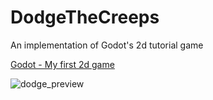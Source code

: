 # DodgeTheCreeps
An implementation of Godot's 2d tutorial game

[Godot - My first 2d game](https://docs.godotengine.org/en/stable/getting_started/first_2d_game/index.html)

![dodge_preview](https://github.com/Teeohbee/DodgeTheCreeps/assets/12451318/9b061378-be9a-4f5c-af0f-e6e866897a6f)

